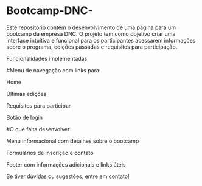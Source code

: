 # Bootcamp-DNC-

Este repositório contém o desenvolvimento de uma página para um bootcamp da empresa DNC. O projeto tem como objetivo criar uma interface intuitiva e funcional para os participantes acessarem informações sobre o programa, edições passadas e requisitos para participação.

Funcionalidades implementadas

#Menu de navegação com links para:

Home

Últimas edições

Requisitos para participar

Botão de login

#O que falta desenvolver

Menu informacional com detalhes sobre o bootcamp

Formulários de inscrição e contato

Footer com informações adicionais e links úteis


Se tiver dúvidas ou sugestões, entre em contato!
